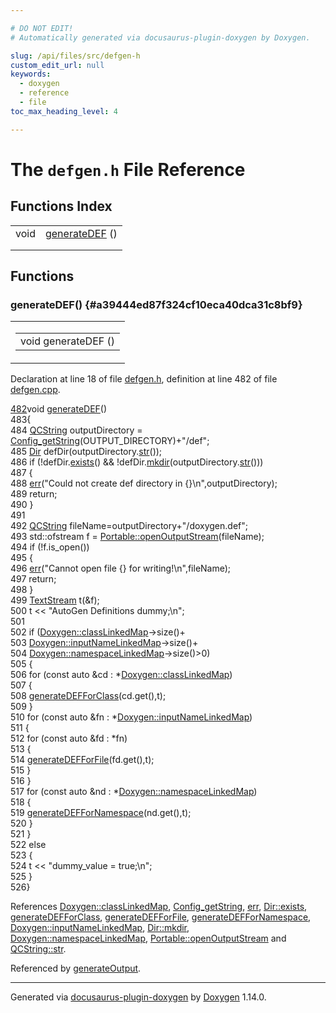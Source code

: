 ```yaml
---

# DO NOT EDIT!
# Automatically generated via docusaurus-plugin-doxygen by Doxygen.

slug: /api/files/src/defgen-h
custom_edit_url: null
keywords:
  - doxygen
  - reference
  - file
toc_max_heading_level: 4

---
```


<div class="doxyPage">

# The `defgen.h` File Reference



## Functions Index

<table class="doxyMembersIndex">

<tr class="doxyMemberIndexItem">
<td class="doxyMemberIndexItemType" align="left" valign="top">void</td>
<td class="doxyMemberIndexItemName" align="left" valign="top"><a href="#a39444ed87f324cf10eca40dca31c8bf9">generateDEF</a> ()</td>
</tr>
<tr class="doxyMemberIndexDescription">
<td class="doxyMemberIndexDescriptionLeft"></td>
<td class="doxyMemberIndexDescriptionRight">
</td>
</tr>
<tr class="doxyMemberIndexSeparator">
<td class="doxyMemberIndexSeparator" colspan="2"></td>
</tr>

</table>


<div class="doxySectionDef">

## Functions

### generateDEF() {#a39444ed87f324cf10eca40dca31c8bf9}

<div class="doxyMemberItem">
<div class="doxyMemberProto">
<table class="doxyMemberLabels">
<tr class="doxyMemberLabels">
<td class="doxyMemberLabelsLeft">
<table class="doxyMemberName">
<tr>
<td class="doxyMemberName">void generateDEF ()</td>
</tr>
</table>
</td>
</tr>
</table>
</div>
<div class="doxyMemberDoc">



<p>Declaration at line 18 of file <a href="/web-doxygen/docs/api/files/src/defgen-h">defgen.h</a>, definition at line 482 of file <a href="/web-doxygen/docs/api/files/src/defgen-cpp">defgen.cpp</a>.</p>


<div class="doxyProgramListing">

<div class="doxyCodeLine"><span class="doxyLineNumber"><a href="/web-doxygen/docs/api/files/src/defgen-cpp/#a39444ed87f324cf10eca40dca31c8bf9">482</a></span><span class="doxyLineContent"><span class="doxyHighlightKeywordType">void</span><span class="doxyHighlight"> <a href="/web-doxygen/docs/api/files/src/defgen-cpp/#a39444ed87f324cf10eca40dca31c8bf9">generateDEF</a>()</span></span></div>
<div class="doxyCodeLine"><span class="doxyLineNumber">483</span><span class="doxyLineContent"><span class="doxyHighlight">{</span></span></div>
<div class="doxyCodeLine"><span class="doxyLineNumber">484</span><span class="doxyLineContent"><span class="doxyHighlight">  <a href="/web-doxygen/docs/api/classes/qcstring">QCString</a> outputDirectory = <a href="/web-doxygen/docs/api/files/src/config-h/#a737741e6991bdb5694a50075437a9d89">Config_getString</a>(OUTPUT_DIRECTORY)+</span><span class="doxyHighlightStringLiteral">"/def"</span><span class="doxyHighlight">;</span></span></div>
<div class="doxyCodeLine"><span class="doxyLineNumber">485</span><span class="doxyLineContent"><span class="doxyHighlight">  <a href="/web-doxygen/docs/api/classes/dir">Dir</a> defDir(outputDirectory.<a href="/web-doxygen/docs/api/classes/qcstring/#a875e9ad762554ef12f3ed69b015bb245">str</a>());</span></span></div>
<div class="doxyCodeLine"><span class="doxyLineNumber">486</span><span class="doxyLineContent"><span class="doxyHighlight">  </span><span class="doxyHighlightKeywordFlow">if</span><span class="doxyHighlight"> (!defDir.<a href="/web-doxygen/docs/api/classes/dir/#ac6bf80b5b3a034e8c144c86ef48ae309">exists</a>() &amp;&amp; !defDir.<a href="/web-doxygen/docs/api/classes/dir/#a286f4b1852b489ffcc8b6837c7e6bd8e">mkdir</a>(outputDirectory.<a href="/web-doxygen/docs/api/classes/qcstring/#a875e9ad762554ef12f3ed69b015bb245">str</a>()))</span></span></div>
<div class="doxyCodeLine"><span class="doxyLineNumber">487</span><span class="doxyLineContent"><span class="doxyHighlight">  {</span></span></div>
<div class="doxyCodeLine"><span class="doxyLineNumber">488</span><span class="doxyLineContent"><span class="doxyHighlight">    <a href="/web-doxygen/docs/api/files/src/message-h/#aacd8f4b44e327860edbf38228d5918b0">err</a>(</span><span class="doxyHighlightStringLiteral">"Could not create def directory in {}\n"</span><span class="doxyHighlight">,outputDirectory);</span></span></div>
<div class="doxyCodeLine"><span class="doxyLineNumber">489</span><span class="doxyLineContent"><span class="doxyHighlight">    </span><span class="doxyHighlightKeywordFlow">return</span><span class="doxyHighlight">;</span></span></div>
<div class="doxyCodeLine"><span class="doxyLineNumber">490</span><span class="doxyLineContent"><span class="doxyHighlight">  }</span></span></div>
<div class="doxyCodeLine"><span class="doxyLineNumber">491</span></div>
<div class="doxyCodeLine"><span class="doxyLineNumber">492</span><span class="doxyLineContent"><span class="doxyHighlight">  <a href="/web-doxygen/docs/api/classes/qcstring">QCString</a> fileName=outputDirectory+</span><span class="doxyHighlightStringLiteral">"/doxygen.def"</span><span class="doxyHighlight">;</span></span></div>
<div class="doxyCodeLine"><span class="doxyLineNumber">493</span><span class="doxyLineContent"><span class="doxyHighlight">  std::ofstream f = <a href="/web-doxygen/docs/api/namespaces/portable/#a230fceefc8f9abd1e8d4be71d7eef281">Portable::openOutputStream</a>(fileName);</span></span></div>
<div class="doxyCodeLine"><span class="doxyLineNumber">494</span><span class="doxyLineContent"><span class="doxyHighlight">  </span><span class="doxyHighlightKeywordFlow">if</span><span class="doxyHighlight"> (!f.is_open())</span></span></div>
<div class="doxyCodeLine"><span class="doxyLineNumber">495</span><span class="doxyLineContent"><span class="doxyHighlight">  {</span></span></div>
<div class="doxyCodeLine"><span class="doxyLineNumber">496</span><span class="doxyLineContent"><span class="doxyHighlight">    <a href="/web-doxygen/docs/api/files/src/message-h/#aacd8f4b44e327860edbf38228d5918b0">err</a>(</span><span class="doxyHighlightStringLiteral">"Cannot open file {} for writing!\n"</span><span class="doxyHighlight">,fileName);</span></span></div>
<div class="doxyCodeLine"><span class="doxyLineNumber">497</span><span class="doxyLineContent"><span class="doxyHighlight">    </span><span class="doxyHighlightKeywordFlow">return</span><span class="doxyHighlight">;</span></span></div>
<div class="doxyCodeLine"><span class="doxyLineNumber">498</span><span class="doxyLineContent"><span class="doxyHighlight">  }</span></span></div>
<div class="doxyCodeLine"><span class="doxyLineNumber">499</span><span class="doxyLineContent"><span class="doxyHighlight">  <a href="/web-doxygen/docs/api/classes/textstream">TextStream</a> t(&amp;f);</span></span></div>
<div class="doxyCodeLine"><span class="doxyLineNumber">500</span><span class="doxyLineContent"><span class="doxyHighlight">  t &lt;&lt; </span><span class="doxyHighlightStringLiteral">"AutoGen Definitions dummy;\n"</span><span class="doxyHighlight">;</span></span></div>
<div class="doxyCodeLine"><span class="doxyLineNumber">501</span></div>
<div class="doxyCodeLine"><span class="doxyLineNumber">502</span><span class="doxyLineContent"><span class="doxyHighlight">  </span><span class="doxyHighlightKeywordFlow">if</span><span class="doxyHighlight"> (<a href="/web-doxygen/docs/api/classes/doxygen/#a5f4b7acdd27a42865b4832e4e7ffe82c">Doxygen::classLinkedMap</a>-&gt;size()+</span></span></div>
<div class="doxyCodeLine"><span class="doxyLineNumber">503</span><span class="doxyLineContent"><span class="doxyHighlight">      <a href="/web-doxygen/docs/api/classes/doxygen/#a31a5a5856417ba3f05eccaf1f85e9958">Doxygen::inputNameLinkedMap</a>-&gt;size()+</span></span></div>
<div class="doxyCodeLine"><span class="doxyLineNumber">504</span><span class="doxyLineContent"><span class="doxyHighlight">      <a href="/web-doxygen/docs/api/classes/doxygen/#a033b4829afda05c5eef5cd54749b19bf">Doxygen::namespaceLinkedMap</a>-&gt;size()&gt;0)</span></span></div>
<div class="doxyCodeLine"><span class="doxyLineNumber">505</span><span class="doxyLineContent"><span class="doxyHighlight">  {</span></span></div>
<div class="doxyCodeLine"><span class="doxyLineNumber">506</span><span class="doxyLineContent"><span class="doxyHighlight">    </span><span class="doxyHighlightKeywordFlow">for</span><span class="doxyHighlight"> (</span><span class="doxyHighlightKeyword">const</span><span class="doxyHighlight"> </span><span class="doxyHighlightKeyword">auto</span><span class="doxyHighlight"> &amp;cd : *<a href="/web-doxygen/docs/api/classes/doxygen/#a5f4b7acdd27a42865b4832e4e7ffe82c">Doxygen::classLinkedMap</a>)</span></span></div>
<div class="doxyCodeLine"><span class="doxyLineNumber">507</span><span class="doxyLineContent"><span class="doxyHighlight">    {</span></span></div>
<div class="doxyCodeLine"><span class="doxyLineNumber">508</span><span class="doxyLineContent"><span class="doxyHighlight">      <a href="/web-doxygen/docs/api/files/src/defgen-cpp/#a3dbc9c08f8cf61bdd6a98fce028ae320">generateDEFForClass</a>(cd.get(),t);</span></span></div>
<div class="doxyCodeLine"><span class="doxyLineNumber">509</span><span class="doxyLineContent"><span class="doxyHighlight">    }</span></span></div>
<div class="doxyCodeLine"><span class="doxyLineNumber">510</span><span class="doxyLineContent"><span class="doxyHighlight">    </span><span class="doxyHighlightKeywordFlow">for</span><span class="doxyHighlight"> (</span><span class="doxyHighlightKeyword">const</span><span class="doxyHighlight"> </span><span class="doxyHighlightKeyword">auto</span><span class="doxyHighlight"> &amp;fn : *<a href="/web-doxygen/docs/api/classes/doxygen/#a31a5a5856417ba3f05eccaf1f85e9958">Doxygen::inputNameLinkedMap</a>)</span></span></div>
<div class="doxyCodeLine"><span class="doxyLineNumber">511</span><span class="doxyLineContent"><span class="doxyHighlight">    {</span></span></div>
<div class="doxyCodeLine"><span class="doxyLineNumber">512</span><span class="doxyLineContent"><span class="doxyHighlight">      </span><span class="doxyHighlightKeywordFlow">for</span><span class="doxyHighlight"> (</span><span class="doxyHighlightKeyword">const</span><span class="doxyHighlight"> </span><span class="doxyHighlightKeyword">auto</span><span class="doxyHighlight"> &amp;fd : *fn)</span></span></div>
<div class="doxyCodeLine"><span class="doxyLineNumber">513</span><span class="doxyLineContent"><span class="doxyHighlight">      {</span></span></div>
<div class="doxyCodeLine"><span class="doxyLineNumber">514</span><span class="doxyLineContent"><span class="doxyHighlight">        <a href="/web-doxygen/docs/api/files/src/defgen-cpp/#ae1923bdab69f09adecb356bed8d869f0">generateDEFForFile</a>(fd.get(),t);</span></span></div>
<div class="doxyCodeLine"><span class="doxyLineNumber">515</span><span class="doxyLineContent"><span class="doxyHighlight">      }</span></span></div>
<div class="doxyCodeLine"><span class="doxyLineNumber">516</span><span class="doxyLineContent"><span class="doxyHighlight">    }</span></span></div>
<div class="doxyCodeLine"><span class="doxyLineNumber">517</span><span class="doxyLineContent"><span class="doxyHighlight">    </span><span class="doxyHighlightKeywordFlow">for</span><span class="doxyHighlight"> (</span><span class="doxyHighlightKeyword">const</span><span class="doxyHighlight"> </span><span class="doxyHighlightKeyword">auto</span><span class="doxyHighlight"> &amp;nd : *<a href="/web-doxygen/docs/api/classes/doxygen/#a033b4829afda05c5eef5cd54749b19bf">Doxygen::namespaceLinkedMap</a>)</span></span></div>
<div class="doxyCodeLine"><span class="doxyLineNumber">518</span><span class="doxyLineContent"><span class="doxyHighlight">    {</span></span></div>
<div class="doxyCodeLine"><span class="doxyLineNumber">519</span><span class="doxyLineContent"><span class="doxyHighlight">      <a href="/web-doxygen/docs/api/files/src/defgen-cpp/#af7618d7d3aeddf3aae435cd00b9293e9">generateDEFForNamespace</a>(nd.get(),t);</span></span></div>
<div class="doxyCodeLine"><span class="doxyLineNumber">520</span><span class="doxyLineContent"><span class="doxyHighlight">    }</span></span></div>
<div class="doxyCodeLine"><span class="doxyLineNumber">521</span><span class="doxyLineContent"><span class="doxyHighlight">  }</span></span></div>
<div class="doxyCodeLine"><span class="doxyLineNumber">522</span><span class="doxyLineContent"><span class="doxyHighlight">  </span><span class="doxyHighlightKeywordFlow">else</span></span></div>
<div class="doxyCodeLine"><span class="doxyLineNumber">523</span><span class="doxyLineContent"><span class="doxyHighlight">  {</span></span></div>
<div class="doxyCodeLine"><span class="doxyLineNumber">524</span><span class="doxyLineContent"><span class="doxyHighlight">    t &lt;&lt; </span><span class="doxyHighlightStringLiteral">"dummy_value = true;\n"</span><span class="doxyHighlight">;</span></span></div>
<div class="doxyCodeLine"><span class="doxyLineNumber">525</span><span class="doxyLineContent"><span class="doxyHighlight">  }</span></span></div>
<div class="doxyCodeLine"><span class="doxyLineNumber">526</span><span class="doxyLineContent"><span class="doxyHighlight">}</span></span></div>

</div>


<p>References <a href="/web-doxygen/docs/api/classes/doxygen/#a5f4b7acdd27a42865b4832e4e7ffe82c">Doxygen::classLinkedMap</a>, <a href="/web-doxygen/docs/api/files/src/config-h/#a737741e6991bdb5694a50075437a9d89">Config_getString</a>, <a href="/web-doxygen/docs/api/files/src/message-h/#aacd8f4b44e327860edbf38228d5918b0">err</a>, <a href="/web-doxygen/docs/api/classes/dir/#ac6bf80b5b3a034e8c144c86ef48ae309">Dir::exists</a>, <a href="/web-doxygen/docs/api/files/src/defgen-cpp/#a3dbc9c08f8cf61bdd6a98fce028ae320">generateDEFForClass</a>, <a href="/web-doxygen/docs/api/files/src/defgen-cpp/#ae1923bdab69f09adecb356bed8d869f0">generateDEFForFile</a>, <a href="/web-doxygen/docs/api/files/src/defgen-cpp/#af7618d7d3aeddf3aae435cd00b9293e9">generateDEFForNamespace</a>, <a href="/web-doxygen/docs/api/classes/doxygen/#a31a5a5856417ba3f05eccaf1f85e9958">Doxygen::inputNameLinkedMap</a>, <a href="/web-doxygen/docs/api/classes/dir/#a286f4b1852b489ffcc8b6837c7e6bd8e">Dir::mkdir</a>, <a href="/web-doxygen/docs/api/classes/doxygen/#a033b4829afda05c5eef5cd54749b19bf">Doxygen::namespaceLinkedMap</a>, <a href="/web-doxygen/docs/api/namespaces/portable/#a230fceefc8f9abd1e8d4be71d7eef281">Portable::openOutputStream</a> and <a href="/web-doxygen/docs/api/classes/qcstring/#a875e9ad762554ef12f3ed69b015bb245">QCString::str</a>.</p>


<p>Referenced by <a href="/web-doxygen/docs/api/files/src/doxygen-cpp/#a3efb8cd50f4362e3d58e72febfb872fa">generateOutput</a>.</p>

</div>
</div>

</div>

<hr/>

<p class="doxyGeneratedBy">Generated via <a href="https://github.com/xpack/docusaurus-plugin-doxygen">docusaurus-plugin-doxygen</a> by <a href="https://www.doxygen.nl">Doxygen</a> 1.14.0.</p>

</div>
